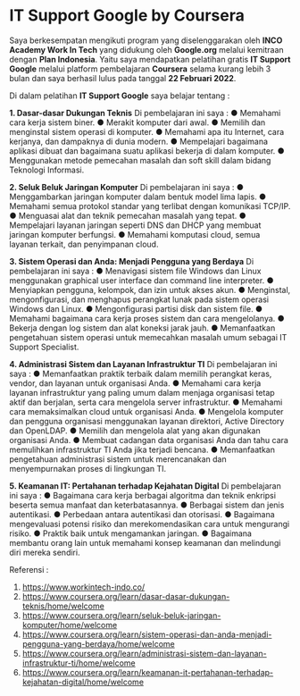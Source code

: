 # IT Support Google by Coursera
Saya berkesempatan mengikuti program yang diselenggarakan oleh **INCO Academy Work In Tech** yang didukung oleh **Google.org** melalui kemitraan dengan **Plan Indonesia**. Yaitu saya mendapatkan pelatihan gratis **IT Support Google** melalui platform pembelajaran **Coursera** selama kurang lebih 3 bulan dan saya berhasil lulus pada tanggal **22 Februari 2022**.

Di dalam pelatihan **IT Support Google** saya belajar tentang :

**1. Dasar-dasar Dukungan Teknis**
     Di pembelajaran ini saya :
     ● Memahami cara kerja sistem biner.
     ● Merakit komputer dari awal.
     ● Memilih dan menginstal sistem operasi di komputer.
     ● Memahami apa itu Internet, cara kerjanya, dan dampaknya di dunia modern.
     ● Mempelajari bagaimana aplikasi dibuat dan bagaimana suatu aplikasi bekerja di dalam komputer.
     ● Menggunakan metode pemecahan masalah dan soft skill dalam bidang Teknologi Informasi.

**2. Seluk Beluk Jaringan Komputer**
     Di pembelajaran ini saya :
     ● Menggambarkan jaringan komputer dalam bentuk model lima lapis.
     ● Memahami semua protokol standar yang terlibat dengan komunikasi TCP/IP.
     ● Menguasai alat dan teknik pemecahan masalah yang tepat.
     ● Mempelajari layanan jaringan seperti DNS dan DHCP yang membuat jaringan komputer berfungsi.
     ● Memahami komputasi cloud, semua layanan terkait, dan penyimpanan cloud.

**3. Sistem Operasi dan Anda: Menjadi Pengguna yang Berdaya**
     Di pembelajaran ini saya :
     ● Menavigasi sistem file Windows dan Linux menggunakan graphical user interface dan command line interpreter.
     ● Menyiapkan pengguna, kelompok, dan izin untuk akses akun.
     ● Menginstal, mengonfigurasi, dan menghapus perangkat lunak pada sistem operasi Windows dan Linux.
     ● Mengonfigurasi partisi disk dan sistem file.
     ● Memahami bagaimana cara kerja proses sistem dan cara mengelolanya.
     ● Bekerja dengan log sistem dan alat koneksi jarak jauh.
     ● Memanfaatkan pengetahuan sistem operasi untuk memecahkan masalah umum sebagai IT Support Specialist.

**4. Administrasi Sistem dan Layanan Infrastruktur TI**
     Di pembelajaran ini saya :
     ● Memanfaatkan praktik terbaik dalam memilih perangkat keras, vendor, dan layanan untuk organisasi Anda.
     ● Memahami cara kerja layanan infrastruktur yang paling umum dalam menjaga organisasi tetap aktif dan berjalan, serta cara mengelola server infrastruktur.
     ● Memahami cara memaksimalkan cloud untuk organisasi Anda.
     ● Mengelola komputer dan pengguna organisasi menggunakan layanan direktori, Active Directory dan OpenLDAP.
     ● Memilih dan mengelola alat yang akan digunakan organisasi Anda.
     ● Membuat cadangan data organisasi Anda dan tahu cara memulihkan infrastruktur TI Anda jika terjadi bencana.
     ● Memanfaatkan pengetahuan administrasi sistem untuk merencanakan dan menyempurnakan proses di lingkungan TI.

**5. Keamanan IT: Pertahanan terhadap Kejahatan Digital**
     Di pembelajaran ini saya :
     ● Bagaimana cara kerja berbagai algoritma dan teknik enkripsi beserta semua manfaat dan keterbatasannya.
     ● Berbagai sistem dan jenis autentikasi.
     ● Perbedaan antara autentikasi dan otorisasi.
     ● Bagaimana mengevaluasi potensi risiko dan merekomendasikan cara untuk mengurangi risiko.
     ● Praktik baik untuk mengamankan jaringan.
     ● Bagaimana membantu orang lain untuk memahami konsep keamanan dan melindungi diri mereka sendiri.


Referensi :
1. https://www.workintech-indo.co/
2. https://www.coursera.org/learn/dasar-dasar-dukungan-teknis/home/welcome
3. https://www.coursera.org/learn/seluk-beluk-jaringan-komputer/home/welcome
4. https://www.coursera.org/learn/sistem-operasi-dan-anda-menjadi-pengguna-yang-berdaya/home/welcome
5. https://www.coursera.org/learn/administrasi-sistem-dan-layanan-infrastruktur-ti/home/welcome
6. https://www.coursera.org/learn/keamanan-it-pertahanan-terhadap-kejahatan-digital/home/welcome
